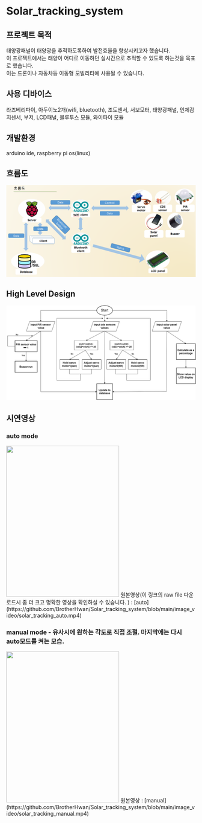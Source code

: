 # Solar_tracking_system
## 프로젝트 목적
태양광패널이 태양광을 추적하도록하여 발전효율을 향상시키고자 했습니다.<br/> 
이 프로젝트에서는 태양이 어디로 이동하던 실시간으로 추적할 수 있도록 하는것을 목표로 했습니다.<br/> 
이는 드론이나 자동차등 이동형 모빌리티에 사용될 수 있습니다.
## 사용 디바이스
라즈베리파이, 아두이노2개(wifi, bluetooth), 조도센서, 서보모터, 태양광패널, 인체감지센서, 부저, LCD패널, 블루투스 모듈, 와이파이 모듈
## 개발환경
arduino ide, raspberry pi os(linux)
## 흐름도
<img src="./image_video/Solar_flow.png">

## High Level Design
<img src="./image_video/solar_HLD.png">

## 시연영상
### auto mode
<img src="./image_video/solar_tracking_auto.gif" width=300 height=400>
원본영상(이 링크의 raw file 다운로드시 좀 더 크고 명확한 영상을 확인하실 수 있습니다. ) :
[auto](https://github.com/BrotherHwan/Solar_tracking_system/blob/main/image_video/solar_tracking_auto.mp4)

### manual mode - 유사시에 원하는 각도로 직접 조절. 마지막에는 다시 auto모드를 켜는 모습.
<img src="./image_video/solar_tracking_manual.gif" width=300 height=400>
원본영상 :
[manual](https://github.com/BrotherHwan/Solar_tracking_system/blob/main/image_video/solar_tracking_manual.mp4)








